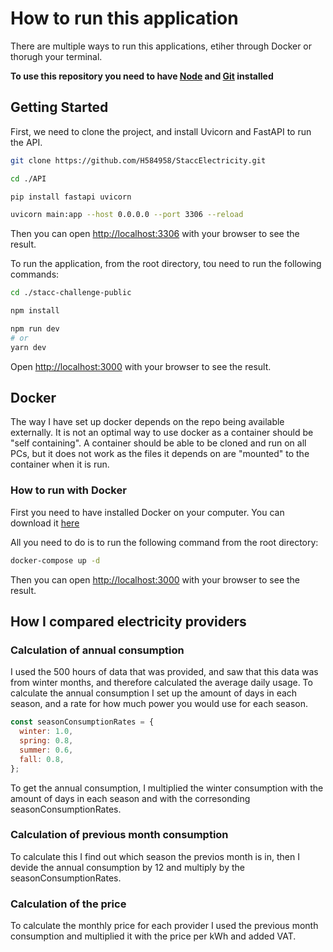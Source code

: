 # How to run this application

There are multiple ways to run this applications, etiher through Docker or thorugh your terminal.

**To use this repository you need to have [Node](https://nodejs.org/en/) and [Git](https://git-scm.com/) installed**

## Getting Started

First, we need to clone the project, and install Uvicorn and FastAPI to run the API.

```bash
git clone https://github.com/H584958/StaccElectricity.git

cd ./API

pip install fastapi uvicorn

uvicorn main:app --host 0.0.0.0 --port 3306 --reload
```

Then you can open [http://localhost:3306](http://localhost:3306) with your browser to see the result.

To run the application, from the root directory, tou need to run the following commands:

```bash
cd ./stacc-challenge-public

npm install

npm run dev
# or
yarn dev
```

Open [http://localhost:3000](http://localhost:3000) with your browser to see the result.

## Docker

The way I have set up docker depends on the repo being available externally. It is not an optimal way to use docker as a container should be "self containing". A container should be able to be cloned and run on all PCs, but it does not work as the files it depends on are "mounted" to the container when it is run.

### How to run with Docker

First you need to have installed Docker on your computer. You can download it [here](https://www.docker.com/products/docker-desktop)

All you need to do is to run the following command from the root directory:

```bash
docker-compose up -d
```

Then you can open [http://localhost:3000](http://localhost:3000) with your browser to see the result.

## How I compared electricity providers

### Calculation of annual consumption

I used the 500 hours of data that was provided, and saw that this data was from winter months, and therefore calculated the average daily usage. To calculate the annual consumption I set up the amount of days in each season, and a rate for how much power you would use for each season.

```js
const seasonConsumptionRates = {
  winter: 1.0,
  spring: 0.8,
  summer: 0.6,
  fall: 0.8,
};
```

To get the annual consumption, I multiplied the winter consumption with the amount of days in each season and with the corresonding seasonConsumptionRates.

### Calculation of previous month consumption

To calculate this I find out which season the previos month is in, then I devide the annual consumption by 12 and multiply by the seasonConsumptionRates.

### Calculation of the price

To calculate the monthly price for each provider I used the previous month consumption and multiplied it with the price per kWh and added VAT.

